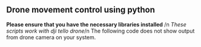 ## Drone movement control using python

__Please ensure that you have the necessary libraries installed__ /n
_These scripts work with dji tello drone_/n 
The following code does not show output from drone camera on your system.

